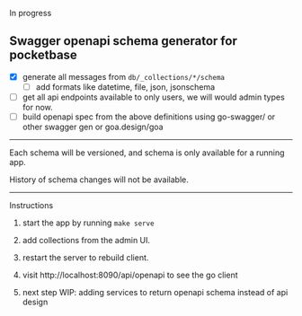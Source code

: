 In progress

## Swagger openapi schema generator for pocketbase

- [x] generate all messages from `db/_collections/*/schema`
	- [ ] add formats like datetime, file, json, jsonschema
- [ ] get all api endpoints available to only users, we will would admin types for now.
- [ ] build openapi spec from the above definitions using go-swagger/ or other swagger gen or goa.design/goa

---

Each schema will be versioned, and schema is only available for a running app.

History of schema changes will not be available.


---

Instructions

1. start the app by running `make serve`
2. add collections from the admin UI.
3. restart the server to rebuild client.
4. visit http://localhost:8090/api/openapi to see the go client

5. next step WIP: adding services to return openapi schema instead of api design
